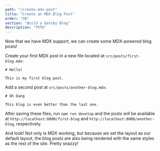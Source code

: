 ```yaml
---
path: "/create-mdx-post"
title: "Create an MDX Blog Post"
order: "5B"
section: "Build a Gatsby Blog"
description: "TKTK"
---
```


Now that we have MDX support, we can create some MDX-powered blog posts!

Create your first MDX post in a new file located at `src/posts/first-blog.mdx`:

```mdx
# Hello!

This is my first blog post.
```

Add a second post at `src/posts/another-blog.mdx`:

```mdx
# Oh Dang

This blog is even better than the last one.
```

After saving these files, run `npm run develop` and the posts will be available at `http://localhost:8000/first-blog` and `http://localhost:8000/another-blog`, respectively.

And look! Not only is MDX working, but because we set the layout as our default layout, the blog posts are also being rendered with the same styles as the rest of the site. Pretty snazzy!
